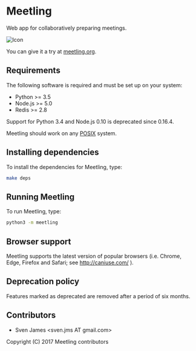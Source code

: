 # Meetling

Web app for collaboratively preparing meetings.

![Icon](https://raw.githubusercontent.com/NoyaInRain/meetling/master/meetling/res/static/images/favicon.png)

You can give it a try at [meetling.org](https://meetling.org/).

## Requirements

The following software is required and must be set up on your system:

* Python >= 3.5
* Node.js >= 5.0
* Redis >= 2.8

Support for Python 3.4 and Node.js 0.10 is deprecated since 0.16.4.

Meetling should work on any [POSIX](https://en.wikipedia.org/wiki/POSIX) system.

## Installing dependencies

To install the dependencies for Meetling, type:

```sh
make deps
```

## Running Meetling

To run Meetling, type:

```sh
python3 -m meetling
```

## Browser support

Meetling supports the latest version of popular browsers (i.e. Chrome, Edge, Firefox and Safari; see
http://caniuse.com/ ).

## Deprecation policy

Features marked as deprecated are removed after a period of six months.

## Contributors

* Sven James &lt;sven.jms AT gmail.com>

Copyright (C) 2017 Meetling contributors
